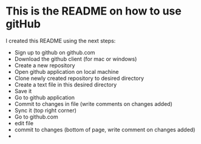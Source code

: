 # This is the README on how to use gitHub


I created this README using the next steps:
- Sign up to github on github.com
- Download the github client (for mac or windows)
- Create a new repository
- Open github application on local machine
- Clone newly created repository to desired directory
- Create a text file in this desired directory
- Save it
- Go to github application
- Commit to changes in file (write comments on changes added)
- Sync it (top right corner)
- Go to github.com
- edit file
- commit to changes (bottom of page, write comment on changes added)
- 

